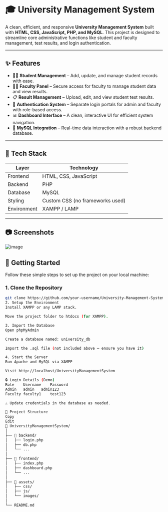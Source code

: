 # 🎓 University Management System

A clean, efficient, and responsive **University Management System** built with **HTML, CSS, JavaScript, PHP, and MySQL**. This project is designed to streamline core administrative functions like student and faculty management, test results, and login authentication.

---

## ✨ Features

- 🧑‍🎓 **Student Management** – Add, update, and manage student records with ease.
- 👩‍🏫 **Faculty Panel** – Secure access for faculty to manage student data and view results.
- 📋 **Result Management** – Upload, edit, and view student test results.
- 🔐 **Authentication System** – Separate login portals for admin and faculty with role-based access.
- 📊 **Dashboard Interface** – A clean, interactive UI for efficient system navigation.
- 💾 **MySQL Integration** – Real-time data interaction with a robust backend database.

---

## 📁 Tech Stack

| Layer       | Technology |
|-------------|------------|
| Frontend    | HTML, CSS, JavaScript |
| Backend     | PHP        |
| Database    | MySQL      |
| Styling     | Custom CSS (no frameworks used) |
| Environment | XAMPP / LAMP |

---

## 📷 Screenshots

![image](https://github.com/user-attachments/assets/c211e2d4-c3a6-454b-b5fa-78a720a6d477)


## 🚀 Getting Started

Follow these simple steps to set up the project on your local machine:

### 1. Clone the Repository
```bash
git clone https://github.com/your-username/University-Management-System.git
2. Setup the Environment
Install XAMPP or any LAMP stack.

Move the project folder to htdocs (for XAMPP).

3. Import the Database
Open phpMyAdmin

Create a database named: university_db

Import the .sql file (not included above — ensure you have it)

4. Start the Server
Run Apache and MySQL via XAMPP

Visit http://localhost/UniversityManagementSystem

🔒 Login Details (Demo)
Role	Username	Password
Admin	admin	admin123
Faculty	faculty1	test123

⚠️ Update credentials in the database as needed.

🧠 Project Structure
Copy
Edit
📁 UniversityManagementSystem/
│
├── 📂 backend/
│   ├── login.php
│   ├── db.php
│   └── ...
│
├── 📂 frontend/
│   ├── index.php
│   ├── dashboard.php
│   └── ...
│
├── 📂 assets/
│   ├── css/
│   ├── js/
│   └── images/
│
└── README.md
